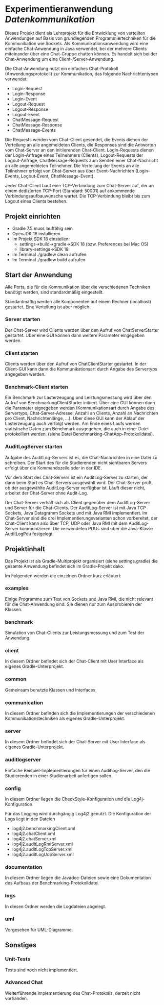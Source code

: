 # Experimentieranwendung **_Datenkommunikation_**
Dieses Projekt dient als Lehrprojekt für die Entwicklung von verteilten Anwendungen auf Basis von grundlegenden Programmiertechniken für die Kommunikation wie Sockets. Als Kommunikationsanwendung wird eine einfache Chat-Anwendung in Java verwendet, bei der mehrere Clients miteinander über eine Chat-Gruppe chatten können. Es handelt sich bei der Chat-Anwendung um eine Client-/Server-Anwendung.

Die Chat-Anwendung nutzt ein einfaches Chat-Protokoll (Anwendungsprotokoll) zur Kommunikation, das folgende Nachrichtentypen verwendet:

- Login-Request
- Login-Response
- Login-Event
- Logout-Request
- Logout-Response
- Logout-Event
- ChatMessage-Request
- ChatMessage-Response
- ChatMessage-Events

Die Requests werden vom Chat-Client gesendet, die Events dienen der Verteilung an alle angemeldeten Clients, die Responses sind die Antworten vom Chat-Server an den initiierenden Chat-Client. Login-Requests dienen der Login-Anfrage eines Teilnehmers (Clients), Logout-Requests der Logout-Anfrage, ChatMessage-Requests zum Senden einer Chat-Nachricht an alle angemeldeten Teilnehmer.
Die Verteilung der Events an alle Teilnehmer erfolgt von Chat-Server aus über Event-Nachrichten (Login-Events, Logout-Event, ChatMessage-Event).

Jeder Chat-Client baut eine TCP-Verbindung zum Chat-Server auf, der an einem dedizierten TCP-Port (Standard: 50001) auf ankommende Verbindungsaufbauwünsche wartet. Die TCP-Verbindung bleibt bis zum Logout eines Clients bestehen.

## Projekt einrichten

- Gradle 7.5 muss lauffähig sein
- OpenJDK 18 installieren
- Im Projekt SDK 18 einstellen: 
  - settings->build->gradle->SDK 18 (bzw. Preferences bei Mac OS)
  - library-settings->SDK 18
- Im Terminal ./gradlew clean aufrufen
- Im Terminal ./gradlew build aufrufen

## Start der Anwendung

Alle Ports, die für die Kommunikation über die verschiedenen Techniken benötigt werden, sind standardmäßig eingestellt.

Standardmäßig werden alle Komponenten auf einem Rechner (localhost) gestartet. Eine Verteilung ist aber möglich.

### Server starten
Der Chat-Server wird Clients werden über den Aufruf von ChatServerStarter gestartet. Über eine GUI können dann weitere Parameter eingegeben werden.

### Client starten
Clients werden über den Aufruf von ChatClientStarter gestartet. In der Client-GUI kann dann die Kommunikationsart durch Angabe des Servertyps angegeben werden.

### Benchmark-Client starten
Ein Benchmark zur Lasterzeugung und Leistungsmessung wird über den Aufruf von BenchmarkingClientStarter initiiert. Über eine GUI können dann die Parameter eignegeben werden (Kommunikationsart durch Angabe des Servertyps, Chat-Server-Adresse, Anzahl an Clients, Anzahl an Nachrichten pro Client, Nachrichtenlänge, ...).
Über diese GUI kann der Ablauf der Lasterzeugung auch verfolgt werden. Am Ende eines Laufs werden statistische Daten zum Benchmark ausgegeben, die auch in einer Datei protokolliert werden.
(siehe Datei Benchmarking-ChatApp-Protokolldatei).

### AuditLogServer starten
Aufgabe des AuditLog-Servers ist es, die Chat-Nachrichten in eine Datei zu schreiben.
Der Start des für die Studierenden nicht sichtbaren Servers erfolgt über die Kommandozeile oder in der IDE.

Vor dem Start des Chat-Servers ist ein AuditLog-Server zu starten, der dann beim Start es Chat-Servers ausgewählt wird. Der Chat-Server prüft, ob der ausgewählte AuditLog-Server verfügbar ist.
Läuft dieser nicht, arbeitet der Chat-Server ohne Audit-Log.

Der Chat-Server verhält sich als Client gegenüber dem AuditLog-Server und Server für die Chat-Clients.
Der AuditLog-Server ist mit Java TCP Sockets, Java Datagramm Sockets und mit Java RMI implementiert. Im Chat-Server sind die drei Implementierungsvarianten schon vorbereitet, der Chat-Client kann also über TCP, UDP oder Java RMI mit dem AuditLog-Server kommunizieren. Die verwendeten PDUs sind über die Java-Klasse AuditLogPdu festgelegt.


## Projektinhalt
Das Projekt ist als Gradle-Multiprojekt organisiert (siehe settings.gradle)
die gesamte Anwendung befindet sich im Gradle-Projekt dako. 

Im Folgenden werden die einzelnen Ordner kurz erläutert:

### examples
Einige Programme zum Test von Sockets und Java RMI, die nicht relevant für die Chat-Anwendung sind. Sie dienen nur zum Ausprobieren der Klassen.

### benchmark
Simulation von Chat-Clients zur Leistungsmessung und zum Test der Anwendung. 

### client
In diesem Ordner befindet sich der Chat-Client mit User Interface als eigenes Gradle-Unterprojekt.

### common
Gemeinsam benutzte Klassen und Interfaces.

### communication
In diesem Ordner befinden sich die Implementierungen der verschiedenen Kommunikationstechniken als eigenes Gradle-Unterprojekt.

### server
In diesem Ordner befindet sich der Chat-Server mit User Interface als eigenes Gradle-Unterprojekt.

### auditlogserver
Einfache Beispiel-Implementierungen für einen Auditlog-Server, den die Studierenden in einer Studienarbeit anfertigen sollen.

### config
In diesem Ordner liegen die CheckStyle-Konfiguration und die Log4j-Konfiguration.

Für das Logging wird durchgängig Log4j2 genutzt. Die Konfiguration der Logs liegt in den Dateien
- log4j2.benchmarkingClient.xml
- log4j2.chatClient.xml
- log4j2.chatServer.xml
- log4j2.auditLogRmiServer.xml 
- log4j2.auditLogTcpServer.xml
- log4j2.auditLogUdpServer.xml

### documentation
In diesem Ordner liegen die Javadoc-Dateien sowie eine Dokumentation des Aufbaus der Benchmarking-Protokolldatei.

### logs
In diesen Ordner werden die Logdateien abgelegt.

### uml
Vorgesehen für UML-Diagramme.


## Sonstiges

### Unit-Tests
Tests sind noch nicht implementiert.


### Advanced Chat
Weiterführende Implementierung des Chat-Protokolls, derzeit nicht vorhanden.